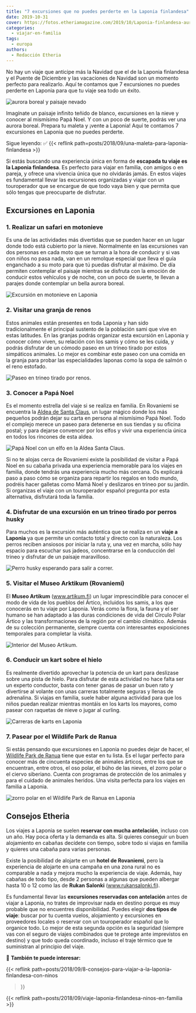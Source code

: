 ```yaml
---
title: "7 excursiones que no puedes perderte en la Laponia finlandesa"
date: 2019-10-31
cover: https://fotos.etheriamagazine.com/2019/10/Laponia-finlandesa-aurora-boreal.jpg
categories: 
  - viajar-en-familia
tags: 
  - europa
authors: 
  - Redacción Etheria
---
```


No hay un viaje que anticipe más la Navidad que el de la Laponia finlandesa y el Puente 
de Diciembre y las vacaciones de Navidad son un momento perfecto para realizarlo. Aquí 
te contamos que 7 excursiones no puedes perderte en Laponia para que tu viaje sea todo 
un éxito. 

![aurora boreal y paisaje nevado](https://fotos.etheriamagazine.com/2019/10/Laponia-Politours-aurora-boreal.jpg "Aurora boreal en Laponia (© Lucas Marcomini) y paisaje nevado (© Joakim Honkasa)")

Imagínate un paisaje infinito teñido de blanco, excursiones en la nieve y conocer al 
mismísimo Papá Noel. Y con un poco de suerte, podrás ver una aurora boreal. Prepara tu 
maleta y ¡vente a Laponia! Aquí te contamos 7 excursiones en Laponia que no puedes 
perderte. 

Sigue leyendo: ✅ {{< reflink path=posts/2018/09/una-maleta-para-laponia-finlandesa >}} 

Si estás buscando una experiencia única en forma de **escapada tu viaje es la Laponia 
finlandesa**. Es perfecto para viajar en familia, con amigos o en pareja, y ofrece una 
vivencia única que no olvidarás jamás. En estos viajes es fundamental llevar las 
excursiones organizadas y viajar con un touroperador que se encargue de que todo vaya 
bien y que permita que sólo tengas que preocuparte de disfrutar. 

## Excursiones en Laponia

### 1\. Realizar un safari en motonieve

Es una de las actividades más divertidas que se pueden hacer en un lugar donde todo está 
cubierto por la nieve. Normalmente en las excursiones van dos personas en cada moto que 
se turnan a la hora de conducir y si vas con niños no pasa nada, van en un remolque 
especial que lleva el guía enganchado a su moto para que tú puedas disfrutar al máximo. 
De día permiten contemplar el paisaje mientras se disfruta con la emoción de conducir 
estos vehículos y de noche, con un poco de suerte, te llevan a parajes donde contemplar 
un bella aurora boreal. 

![Excursión en motonieve en Laponia](https://fotos.etheriamagazine.com/2019/10/Laponia-Politours-motonieve.jpg "Excursión en motonieve.")

### 2\. Visitar una granja de renos

Estos animales están presentes en toda Laponia y han sido tradicionalmente el principal 
sustento de la población sami que vive en estas latitudes. En las granjas podrás 
organizar esta excursión en Laponia y conocer cómo viven, su relación con los samis y 
cómo se les cuida, y podrás disfrutar de un cómodo paseo en un trineo tirado por estos 
simpáticos animales. Lo mejor es combinar este paseo con una comida en la granja para 
probar las especialidades laponas como la sopa de salmón o el reno estofado. 

![Paseo en trineo tirado por renos.](https://fotos.etheriamagazine.com/2019/10/Laponia-Politours-paseo-renos.jpg "Paseo en trineo tirado por renos. © Judith Prins/© Joao Monteiro)")

### 3\. Conocer a Papá Noel

Es el momento estrella del viaje si se realiza en familia. En Rovaniemi se encuentra la 
[Aldea de Santa Claus](https://santaclausvillage.info/), un lugar mágico donde los más 
pequeños podrán dejar su carta en persona al mismísimo Papá Noel. Todo el complejo 
merece un paseo para detenerse en sus tiendas y su oficina postal; y para dejarse 
convencer por los elfos y vivir una experiencia única en todos los rincones de esta 
aldea. 

![Papá Noel con un elfo en la Aldea Santa Claus.](https://fotos.etheriamagazine.com/2019/10/Laponia-Politours-aldea-santa-claus.jpg "Papá Noel con un elfo en la Aldea Santa Claus. © Aldea Santa Claus.")

Si no te alojas cerca de Rovaniemi existe la posibilidad de visitar a Papá Noel en su 
cabaña privada una experiencia memorable para los viajes en familia, donde tendrás una 
experiencia mucho más cercana. Os explicará paso a paso cómo se organiza para repartir 
los regalos en todo mundo, podréis hacer galletas como Mamá Noel y deslizaros en trineo 
por su jardín. Si organizas el viaje con un touroperador español pregunta por esta 
alternativa, disfrutará toda la familia. 

### 4\. Disfrutar de una excursión en un trineo tirado por perros husky

Para muchos es la excursión más auténtica que se realiza en un **viaje a Laponia** ya 
que permite un contacto total y directo con la naturaleza. Los perros reciben ansiosos 
por iniciar la ruta y, una vez en marcha, sólo hay espacio para escuchar sus jadeos, 
concentrarse en la conducción del trineo y disfrutar de un paisaje maravilloso. 

![Perro husky esperando para salir a correr.](https://fotos.etheriamagazine.com/2019/10/Laponia-Politours-perro-husky.jpg "Perro husky esperando para salir a correr. © Jeremy Stenuit")

### 5\. Visitar el Museo Arktikum (Rovaniemi)

El **Museo Artikum** (www.artikum.fi) un lugar imprescindible para conocer el modo de 
vida de los pueblos del Ártico, incluidos los samis, a los que conocerás en tu viaje por 
Laponia. Verás como la flora, la fauna y el ser humano se han adaptado a las duras 
condiciones de vida del Círculo Polar Ártico y las transformaciones de la región por el 
cambio climático. Además de su colección permanente, siempre cuenta con interesantes 
exposiciones temporales para completar la visita. 

![Interior del Museo Artikum.](https://fotos.etheriamagazine.com/2019/10/laponia-politours-museo-artktikum.jpg "Interior del © Museo Artikum.")

### 6\. Conducir un kart sobre el hielo

Es realmente divertido aprovechar la potencia de un kart para deslizase sobre una pista 
de hielo. Para disfrutar de esta actividad no hace falta ser un experto conductor, basta 
con tener ganas de pasar un buen rato y divertirse al volante con unas carreras 
totalmente seguras y llenas de adrenalina. Si viajas en familia, suele haber alguna 
actividad para que los niños puedan realizar mientras montáis en los karts los mayores, 
como pasear con raquetas de nieve o jugar al curling. 

![Carreras de karts en Laponia](https://fotos.etheriamagazine.com/2018/04/karts-en-el-hielo-Laponia-e1568538765954.jpg "Carrera de karts sobre hielo. © SG")

### 7\. Pasear por el Wildlife Park de Ranua

Si estás pensando que excursiones en Laponia no puedes dejar de hacer, el [Wildlife Park 
de Ranua](https://english.ranuazoo.com) tiene que estar en tu lista. Es el lugar 
perfecto para conocer más de cincuenta especies de animales árticos, entre los que se 
encuentran, entre otros, el oso polar, el búho de las nieves, el zorro polar o el ciervo 
siberiano. Cuenta con programas de protección de los animales y para el cuidado de 
animales heridos. Una visita perfecta para los viajes en familia a Laponia. 

![zorro polar en el Wildlife Park de Ranua en Laponia](https://fotos.etheriamagazine.com/2019/10/Laponia-Politours-Ranua-wildlife-park.jpg "El zorro polar es una de las especies que se puede ver el Wildlife Park de Ranua.")

## Consejos Etheria

Los viajes a Laponia se suelen **reservar con mucha antelación**, incluso con un año. 
Hay poca oferta y la demanda es alta. Si quieres conseguir un buen alojamiento en 
cabañas decídete con tiempo, sobre todo si viajas en familia y quieres una cabaña para 
varias personas. 

Existe la posibilidad de alojarte en un **hotel de Rovaniemi**, pero la experiencia de 
alojarte en una campaña en una zona rural no es comparable a nada y mejora mucho la 
experiencia de viaje. Además, hay cabañas de todo tipo, desde 2 personas a algunas que 
pueden albergar hasta 10 o 12 como las de **Rukan Salonki** (www.rukansalonki.fi). 

Es fundamental llevar las **excursiones reservadas con antelación** antes de viajar a 
Laponia, no trates de improvisar nada en destino porque es muy probable que no 
encuentres disponibilidad. Puedes elegir **dos tipos de viaje**: buscar por tu cuenta 
vuelos, alojamiento y excursiones en proveedores locales o reservar con un touroperador 
español que lo organice todo. Lo mejor de esta segunda opción es la seguridad (siempre 
vas con el seguro de viajes combinados que te protege ante imprevistos en destino) y que 
todo queda coordinado, incluso el traje térmico que te suministran al principio del 
viaje. 

📌 **También te puede interesar:** 

{{< reflink path=posts/2018/09/8-consejos-para-viajar-a-la-laponia-finlandesa-con-ninos 
>}} 

{{< reflink path=posts/2018/09/viaje-laponia-finlandesa-ninos-en-familia >}}
